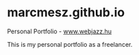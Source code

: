 # marcmesz.github.io
Personal Portfolio - www.webjazz.hu

This is my personal portfolio as a freelancer.

